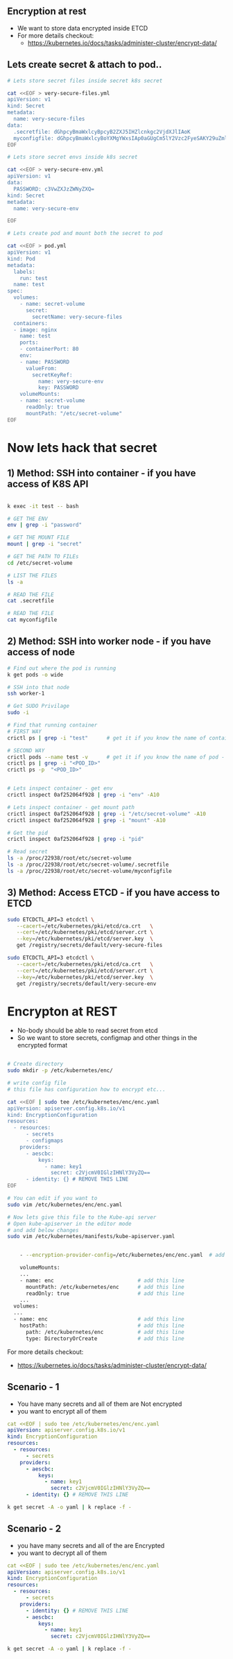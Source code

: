 ## Encryption at rest
- We want to store data encrypted inside ETCD
- For more details checkout:
  - https://kubernetes.io/docs/tasks/administer-cluster/encrypt-data/

## Lets create secret & attach to pod..
```bash
# Lets store secret files inside secret k8s secret

cat <<EOF > very-secure-files.yml
apiVersion: v1
kind: Secret
metadata:
  name: very-secure-files
data:
  .secretfile: dGhpcyBmaWxlcyBpcyB2ZXJ5IHZlcnkgc2VjdXJlIAoK
  myconfigfile: dGhpcyBmaWxlcyBoYXMgYWxsIAp0aGUgCm5lY2Vzc2FyeSAKY29uZmlndXJhaXRvbnMKCg==
EOF

# Lets store secret envs inside k8s secret

cat <<EOF > very-secure-env.yml
apiVersion: v1
data:
  PASSWORD: c3VwZXJzZWNyZXQ=
kind: Secret
metadata:
  name: very-secure-env

EOF

# Lets create pod and mount both the secret to pod

cat <<EOF > pod.yml
apiVersion: v1
kind: Pod
metadata:
  labels:
    run: test
  name: test
spec:
  volumes:
    - name: secret-volume
      secret:
        secretName: very-secure-files
  containers:
  - image: nginx
    name: test
    ports:
    - containerPort: 80
    env:
    - name: PASSWORD
      valueFrom:
        secretKeyRef:
          name: very-secure-env
          key: PASSWORD
    volumeMounts:
    - name: secret-volume
      readOnly: true
      mountPath: "/etc/secret-volume"
EOF

```


# Now lets hack that secret

## 1) Method: SSH into container - if you have access of K8S API
```bash

k exec -it test -- bash

# GET THE ENV
env | grep -i "password"

# GET THE MOUNT FILE
mount | grep -i "secret"

# GET THE PATH TO FILEs
cd /etc/secret-volume

# LIST THE FILES
ls -a

# READ THE FILE
cat .secretfile

# READ THE FILE
cat myconfigfile
```

## 2) Method: SSH into worker node - if you have access of node
```bash
# Find out where the pod is running
k get pods -o wide

# SSH into that node
ssh worker-1

# Get SUDO Privilage
sudo -i

# Find that running container
# FIRST WAY
crictl ps | grep -i "test"      # get it if you know the name of container

# SECOND WAY
crictl pods --name test -v      # get it if you know the name of pod - you will get pod id from hrer
crictl ps | grep -i "<POD_ID>"
crictl ps -p  "<POD_ID>"


# Lets inspect container - get env
crictl inspect 0af252064f928 | grep -i "env" -A10

# Lets inspect container - get mount path
crictl inspect 0af252064f928 | grep -i "/etc/secret-volume" -A10
crictl inspect 0af252064f928 | grep -i "mount" -A10

# Get the pid
crictl inspect 0af252064f928 | grep -i "pid"

# Read secret
ls -a /proc/22938/root/etc/secret-volume
ls -a /proc/22938/root/etc/secret-volume/.secretfile
ls -a /proc/22938/root/etc/secret-volume/myconfigfile

```


## 3) Method: Access ETCD - if you have access to ETCD
```bash
sudo ETCDCTL_API=3 etcdctl \
   --cacert=/etc/kubernetes/pki/etcd/ca.crt   \
   --cert=/etc/kubernetes/pki/etcd/server.crt \
   --key=/etc/kubernetes/pki/etcd/server.key  \
   get /registry/secrets/default/very-secure-files

sudo ETCDCTL_API=3 etcdctl \
   --cacert=/etc/kubernetes/pki/etcd/ca.crt   \
   --cert=/etc/kubernetes/pki/etcd/server.crt \
   --key=/etc/kubernetes/pki/etcd/server.key  \
   get /registry/secrets/default/very-secure-env

```


# Encrypton at REST
- No-body should be able to read secret from etcd
- So we want to store secrets, configmap and other things in the encrypted format

```bash

# Create directory
sudo mkdir -p /etc/kubernetes/enc/

# write config file
# this file has configuration how to encrypt etc...

cat <<EOF | sudo tee /etc/kubernetes/enc/enc.yaml
apiVersion: apiserver.config.k8s.io/v1
kind: EncryptionConfiguration
resources:
  - resources:
      - secrets
      - configmaps
    providers:
      - aescbc:
          keys:
            - name: key1
              secret: c2VjcmV0IGlzIHNlY3VyZQ==
      - identity: {} # REMOVE THIS LINE
EOF

# You can edit if you want to
sudo vim /etc/kubernetes/enc/enc.yaml

# Now lets give this file to the Kube-api server
# Open kube-apiserver in the editor mode
# and add below changes
sudo vim /etc/kubernetes/manifests/kube-apiserver.yaml


    - --encryption-provider-config=/etc/kubernetes/enc/enc.yaml  # add this line

    volumeMounts:
    ...
    - name: enc                           # add this line
      mountPath: /etc/kubernetes/enc      # add this line
      readOnly: true                      # add this line
    ...
  volumes:
  ...
  - name: enc                             # add this line
    hostPath:                             # add this line
      path: /etc/kubernetes/enc           # add this line
      type: DirectoryOrCreate             # add this line
```

For more details checkout:
  - https://kubernetes.io/docs/tasks/administer-cluster/encrypt-data/



## Scenario - 1
- You have many secrets and all of them are Not encrypted
- you want to encrypt all of them

<!-- Step 1: Belos should be your configurations -->
```yml
cat <<EOF | sudo tee /etc/kubernetes/enc/enc.yaml
apiVersion: apiserver.config.k8s.io/v1
kind: EncryptionConfiguration
resources:
  - resources:
      - secrets
    providers:
      - aescbc:
          keys:
            - name: key1
              secret: c2VjcmV0IGlzIHNlY3VyZQ==
      - identity: {} # REMOVE THIS LINE
```

<!-- Step 2: Hit below command  -->
```bash
k get secret -A -o yaml | k replace -f -
```

## Scenario - 2
- you have many secrets and all of the are Encrypted
- you want to decrypt all of them

<!-- Step 1: Belos should be your configurations -->
```yml
cat <<EOF | sudo tee /etc/kubernetes/enc/enc.yaml
apiVersion: apiserver.config.k8s.io/v1
kind: EncryptionConfiguration
resources:
  - resources:
      - secrets
    providers:
      - identity: {} # REMOVE THIS LINE
      - aescbc:
          keys:
            - name: key1
              secret: c2VjcmV0IGlzIHNlY3VyZQ==
```

<!-- Step 2: Hit below command  -->
```bash
k get secret -A -o yaml | k replace -f -
```